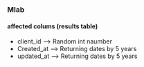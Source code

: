 ### Mlab 

#### affected colums (results table)
* client_id --> Random int naumber
* Created_at --> Returning dates by 5 years
* updated_at -->  Returning dates by 5 years
